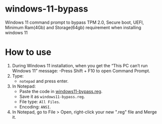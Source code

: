 # windows-11-bypass
Windows 11 command prompt to bypass TPM 2.0, Secure boot, UEFI, Minimum Ram(4Gb) and Storage(64gb) requirement when installing windows 11

# How to use

1. During Windows 11 installation, when you get the “This PC can’t run Windows 11” message:
    -Press Shift + F10 to open Command Prompt.
2. Type:
    * ``` notepad ```
   and press enter.
4. In Notepad:
   * Paste the code in [windows11-bypass.reg](./windows11-bypass.reg).
    * Save it as ```windows11-bypass.reg```.
    * File type: ```All Files```.
    * Encoding: ```ANSI```.
5. In Notepad, go to File > Open, right-click your new ".reg" file and Merge it.
